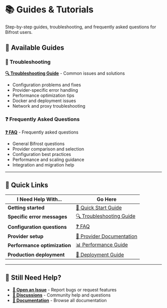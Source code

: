 # 📚 Guides & Tutorials

Step-by-step guides, troubleshooting, and frequently asked questions for Bifrost users.

## 📖 Available Guides

### 🔧 Troubleshooting

**[🔍 Troubleshooting Guide](troubleshooting.md)** - Common issues and solutions

- Configuration problems and fixes
- Provider-specific error handling
- Performance optimization tips
- Docker and deployment issues
- Network and proxy troubleshooting

### ❓ Frequently Asked Questions

**[❓ FAQ](faq.md)** - Frequently asked questions

- General Bifrost questions
- Provider comparison and selection
- Configuration best practices
- Performance and scaling guidance
- Integration and migration help

---

## 🚀 Quick Links

| I Need Help With...          | Go Here                                                |
| ---------------------------- | ------------------------------------------------------ |
| **Getting started**          | [📖 Quick Start Guide](../quick-start/README.md)       |
| **Specific error messages**  | [🔍 Troubleshooting Guide](troubleshooting.md)         |
| **Configuration questions**  | [❓ FAQ](faq.md)                                       |
| **Provider setup**           | [🔗 Provider Documentation](../features/providers/)    |
| **Performance optimization** | [📊 Performance Guide](../architecture/performance.md) |
| **Production deployment**    | [🚀 Deployment Guide](../configuration/deployment/)    |

---

## 🤝 Still Need Help?

- **[🐛 Open an Issue](https://github.com/maximhq/bifrost/issues)** - Report bugs or request features
- **[💬 Discussions](https://github.com/maximhq/bifrost/discussions)** - Community help and questions
- **[📖 Documentation](../README.md)** - Browse all documentation
